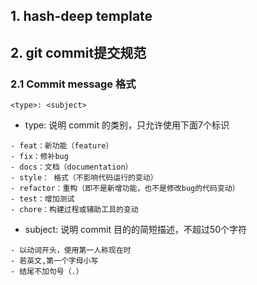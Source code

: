 ## 1. hash-deep template

## 2. git commit提交规范

### 2.1 Commit message 格式
```text
<type>: <subject>
```
* type: 说明 commit 的类别，只允许使用下面7个标识
```text
- feat：新功能（feature）
- fix：修补bug
- docs：文档（documentation）
- style： 格式（不影响代码运行的变动）
- refactor：重构（即不是新增功能，也不是修改bug的代码变动）
- test：增加测试
- chore：构建过程或辅助工具的变动
```

* subject: 说明 commit 目的的简短描述，不超过50个字符
```text
- 以动词开头，使用第一人称现在时
- 若英文,第一个字母小写
- 结尾不加句号（.）
```